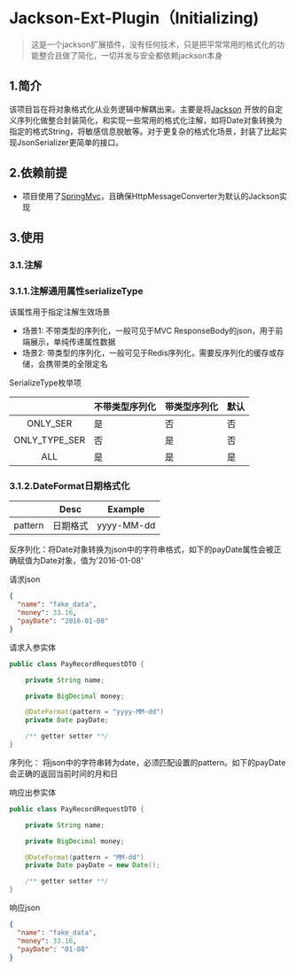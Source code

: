 # Jackson-Ext-Plugin（Initializing)

> 这是一个jackson扩展插件，没有任何技术，只是把平常常用的格式化的功能整合且做了简化，一切并发与安全都依赖jackson本身

## 1.简介

该项目旨在将对象格式化从业务逻辑中解耦出来。主要是将[Jackson](https://github.com/FasterXML/jackson)
开放的自定义序列化做整合封装简化，和实现一些常用的格式化注解，如将Date对象转换为指定的格式String，将敏感信息脱敏等。对于更复杂的格式化场景，封装了比起实现JsonSerializer更简单的接口。

## 2.依赖前提

+ 项目使用了[SpringMvc](https://github.com/spring-projects/spring-framework)，且确保HttpMessageConverter为默认的Jackson实现

## 3.使用

### 3.1.注解

### 3.1.1.注解通用属性serializeType

该属性用于指定注解生效场景

+ 场景1:  不带类型的序列化，一般可见于MVC ResponseBody的json，用于前端展示，单纯传递属性数据
+ 场景2:  带类型的序列化，一般可见于Redis序列化，需要反序列化的缓存或存储，会携带类的全限定名

SerializeType枚举项

|               | 不带类型序列化 | 带类型序列化 | 默认  |
|:-------------:|---------|--------|-----|
|   ONLY_SER    | 是       | 否      | 否   |
| ONLY_TYPE_SER | 否       | 是      | 否   |
|      ALL      | 是       | 是      | 是   |

### 3.1.2.DateFormat日期格式化

|         | Desc     | Example    |
| ------- | -------- | ---------- |
| pattern | 日期格式 | yyyy-MM-dd |

反序列化：将Date对象转换为json中的字符串格式，如下的payDate属性会被正确赋值为Date对象，值为'2016-01-08'

请求json

``` json
{
  "name": "fake_data",
  "money": 33.16,
  "payDate": "2016-01-08"
}
```

请求入参实体

```java
public class PayRecordRequestDTO {

    private String name;

    private BigDecimal money;

    @DateFormat(pattern = "yyyy-MM-dd")
    private Date payDate;

    /** getter setter **/
}
```

序列化： 将json中的字符串转为date，必须匹配设置的pattern。如下的payDate会正确的返回当前时间的月和日

响应出参实体

```java
public class PayRecordRequestDTO {

    private String name;

    private BigDecimal money;

    @DateFormat(pattern = "MM-dd")
    private Date payDate = new Date();

    /** getter setter **/
}
```

响应json

```json
{
  "name": "fake_data",
  "money": 33.16,
  "payDate": "01-08"
}
```

